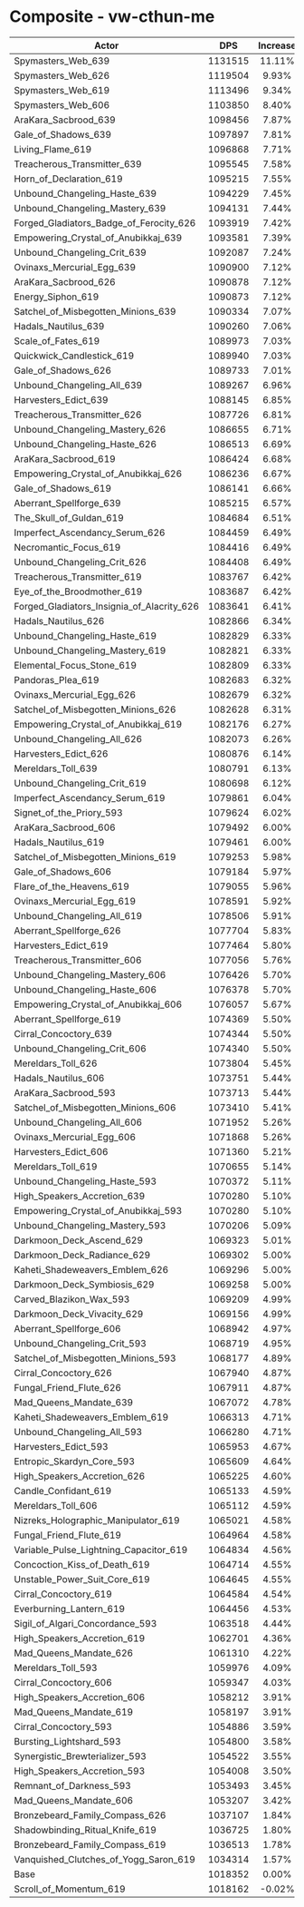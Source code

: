 # Composite - vw-cthun-me
| Actor | DPS | Increase |
|---|:---:|:---:|
|Spymasters_Web_639|1131515|11.11%|
|Spymasters_Web_626|1119504|9.93%|
|Spymasters_Web_619|1113496|9.34%|
|Spymasters_Web_606|1103850|8.40%|
|AraKara_Sacbrood_639|1098456|7.87%|
|Gale_of_Shadows_639|1097897|7.81%|
|Living_Flame_619|1096868|7.71%|
|Treacherous_Transmitter_639|1095545|7.58%|
|Horn_of_Declaration_619|1095215|7.55%|
|Unbound_Changeling_Haste_639|1094229|7.45%|
|Unbound_Changeling_Mastery_639|1094131|7.44%|
|Forged_Gladiators_Badge_of_Ferocity_626|1093919|7.42%|
|Empowering_Crystal_of_Anubikkaj_639|1093581|7.39%|
|Unbound_Changeling_Crit_639|1092087|7.24%|
|Ovinaxs_Mercurial_Egg_639|1090900|7.12%|
|AraKara_Sacbrood_626|1090878|7.12%|
|Energy_Siphon_619|1090873|7.12%|
|Satchel_of_Misbegotten_Minions_639|1090334|7.07%|
|Hadals_Nautilus_639|1090260|7.06%|
|Scale_of_Fates_619|1089973|7.03%|
|Quickwick_Candlestick_619|1089940|7.03%|
|Gale_of_Shadows_626|1089733|7.01%|
|Unbound_Changeling_All_639|1089267|6.96%|
|Harvesters_Edict_639|1088145|6.85%|
|Treacherous_Transmitter_626|1087726|6.81%|
|Unbound_Changeling_Mastery_626|1086655|6.71%|
|Unbound_Changeling_Haste_626|1086513|6.69%|
|AraKara_Sacbrood_619|1086424|6.68%|
|Empowering_Crystal_of_Anubikkaj_626|1086236|6.67%|
|Gale_of_Shadows_619|1086141|6.66%|
|Aberrant_Spellforge_639|1085215|6.57%|
|The_Skull_of_Guldan_619|1084684|6.51%|
|Imperfect_Ascendancy_Serum_626|1084459|6.49%|
|Necromantic_Focus_619|1084416|6.49%|
|Unbound_Changeling_Crit_626|1084408|6.49%|
|Treacherous_Transmitter_619|1083767|6.42%|
|Eye_of_the_Broodmother_619|1083687|6.42%|
|Forged_Gladiators_Insignia_of_Alacrity_626|1083641|6.41%|
|Hadals_Nautilus_626|1082866|6.34%|
|Unbound_Changeling_Haste_619|1082829|6.33%|
|Unbound_Changeling_Mastery_619|1082821|6.33%|
|Elemental_Focus_Stone_619|1082809|6.33%|
|Pandoras_Plea_619|1082683|6.32%|
|Ovinaxs_Mercurial_Egg_626|1082679|6.32%|
|Satchel_of_Misbegotten_Minions_626|1082628|6.31%|
|Empowering_Crystal_of_Anubikkaj_619|1082176|6.27%|
|Unbound_Changeling_All_626|1082073|6.26%|
|Harvesters_Edict_626|1080876|6.14%|
|Mereldars_Toll_639|1080791|6.13%|
|Unbound_Changeling_Crit_619|1080698|6.12%|
|Imperfect_Ascendancy_Serum_619|1079861|6.04%|
|Signet_of_the_Priory_593|1079624|6.02%|
|AraKara_Sacbrood_606|1079492|6.00%|
|Hadals_Nautilus_619|1079461|6.00%|
|Satchel_of_Misbegotten_Minions_619|1079253|5.98%|
|Gale_of_Shadows_606|1079184|5.97%|
|Flare_of_the_Heavens_619|1079055|5.96%|
|Ovinaxs_Mercurial_Egg_619|1078591|5.92%|
|Unbound_Changeling_All_619|1078506|5.91%|
|Aberrant_Spellforge_626|1077704|5.83%|
|Harvesters_Edict_619|1077464|5.80%|
|Treacherous_Transmitter_606|1077056|5.76%|
|Unbound_Changeling_Mastery_606|1076426|5.70%|
|Unbound_Changeling_Haste_606|1076378|5.70%|
|Empowering_Crystal_of_Anubikkaj_606|1076057|5.67%|
|Aberrant_Spellforge_619|1074369|5.50%|
|Cirral_Concoctory_639|1074344|5.50%|
|Unbound_Changeling_Crit_606|1074340|5.50%|
|Mereldars_Toll_626|1073804|5.45%|
|Hadals_Nautilus_606|1073751|5.44%|
|AraKara_Sacbrood_593|1073713|5.44%|
|Satchel_of_Misbegotten_Minions_606|1073410|5.41%|
|Unbound_Changeling_All_606|1071952|5.26%|
|Ovinaxs_Mercurial_Egg_606|1071868|5.26%|
|Harvesters_Edict_606|1071360|5.21%|
|Mereldars_Toll_619|1070655|5.14%|
|Unbound_Changeling_Haste_593|1070372|5.11%|
|High_Speakers_Accretion_639|1070280|5.10%|
|Empowering_Crystal_of_Anubikkaj_593|1070280|5.10%|
|Unbound_Changeling_Mastery_593|1070206|5.09%|
|Darkmoon_Deck_Ascend_629|1069323|5.01%|
|Darkmoon_Deck_Radiance_629|1069302|5.00%|
|Kaheti_Shadeweavers_Emblem_626|1069296|5.00%|
|Darkmoon_Deck_Symbiosis_629|1069258|5.00%|
|Carved_Blazikon_Wax_593|1069209|4.99%|
|Darkmoon_Deck_Vivacity_629|1069156|4.99%|
|Aberrant_Spellforge_606|1068942|4.97%|
|Unbound_Changeling_Crit_593|1068719|4.95%|
|Satchel_of_Misbegotten_Minions_593|1068177|4.89%|
|Cirral_Concoctory_626|1067940|4.87%|
|Fungal_Friend_Flute_626|1067911|4.87%|
|Mad_Queens_Mandate_639|1067072|4.78%|
|Kaheti_Shadeweavers_Emblem_619|1066313|4.71%|
|Unbound_Changeling_All_593|1066280|4.71%|
|Harvesters_Edict_593|1065953|4.67%|
|Entropic_Skardyn_Core_593|1065609|4.64%|
|High_Speakers_Accretion_626|1065225|4.60%|
|Candle_Confidant_619|1065133|4.59%|
|Mereldars_Toll_606|1065112|4.59%|
|Nizreks_Holographic_Manipulator_619|1065021|4.58%|
|Fungal_Friend_Flute_619|1064964|4.58%|
|Variable_Pulse_Lightning_Capacitor_619|1064834|4.56%|
|Concoction_Kiss_of_Death_619|1064714|4.55%|
|Unstable_Power_Suit_Core_619|1064645|4.55%|
|Cirral_Concoctory_619|1064584|4.54%|
|Everburning_Lantern_619|1064456|4.53%|
|Sigil_of_Algari_Concordance_593|1063518|4.44%|
|High_Speakers_Accretion_619|1062701|4.36%|
|Mad_Queens_Mandate_626|1061310|4.22%|
|Mereldars_Toll_593|1059976|4.09%|
|Cirral_Concoctory_606|1059347|4.03%|
|High_Speakers_Accretion_606|1058212|3.91%|
|Mad_Queens_Mandate_619|1058197|3.91%|
|Cirral_Concoctory_593|1054886|3.59%|
|Bursting_Lightshard_593|1054800|3.58%|
|Synergistic_Brewterializer_593|1054522|3.55%|
|High_Speakers_Accretion_593|1054008|3.50%|
|Remnant_of_Darkness_593|1053493|3.45%|
|Mad_Queens_Mandate_606|1053207|3.42%|
|Bronzebeard_Family_Compass_626|1037107|1.84%|
|Shadowbinding_Ritual_Knife_619|1036725|1.80%|
|Bronzebeard_Family_Compass_619|1036513|1.78%|
|Vanquished_Clutches_of_Yogg_Saron_619|1034314|1.57%|
|Base|1018352|0.00%|
|Scroll_of_Momentum_619|1018162|-0.02%|
